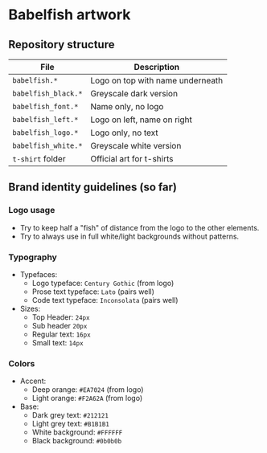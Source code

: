 # Babelfish artwork

## Repository structure

| File                  | Description                       | 
|-----------------------|-----------------------------------|
| `babelfish.*`         | Logo on top with name underneath  |
| `babelfish_black.*`   | Greyscale dark version            |
| `babelfish_font.*`    | Name only, no logo                |
| `babelfish_left.*`    | Logo on left, name on right       |
| `babelfish_logo.*`    | Logo only, no text                |
| `babelfish_white.*`   | Greyscale white version           |
| `t-shirt` folder      | Official art for t-shirts         |

## Brand identity guidelines (so far)

### Logo usage

- Try to keep half a "fish" of distance from the logo to the other elements.
- Try to always use in full white/light backgrounds without patterns.

### Typography

- Typefaces:
  - Logo typeface: `Century Gothic` (from logo)
  - Prose text typeface: `Lato` (pairs well)
  - Code text typeface: `Inconsolata` (pairs well)
- Sizes:
  - Top Header: `24px`
  - Sub header `20px`
  - Regular text: `16px`
  - Small text: `14px`

### Colors

- Accent:
  - Deep orange: `#EA7024` (from logo)
  - Light orange: `#F2A62A` (from logo)
- Base:
  - Dark grey text: `#212121`
  - Light grey text: `#B1B1B1`
  - White background: `#FFFFFF`
  - Black background: `#0b0b0b`